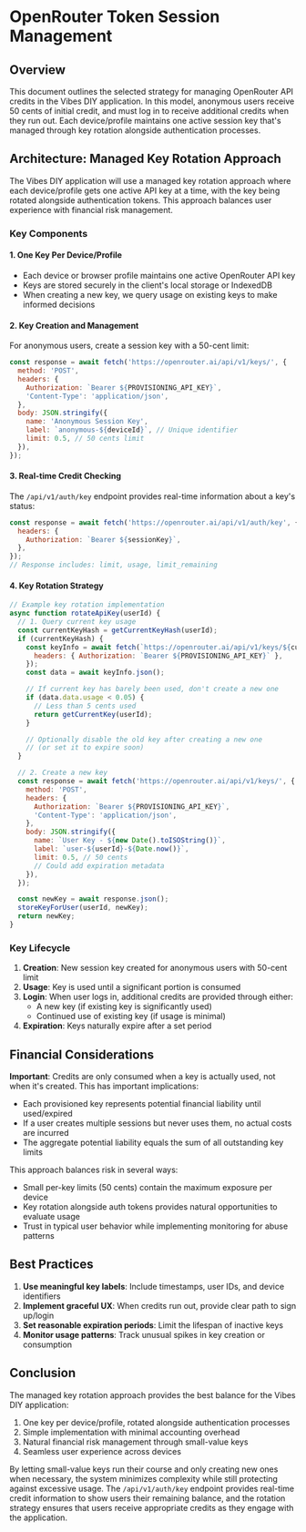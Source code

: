 # OpenRouter Token Session Management

## Overview

This document outlines the selected strategy for managing OpenRouter API credits in the Vibes DIY application. In this model, anonymous users receive 50 cents of initial credit, and must log in to receive additional credits when they run out. Each device/profile maintains one active session key that's managed through key rotation alongside authentication processes.

## Architecture: Managed Key Rotation Approach

The Vibes DIY application will use a managed key rotation approach where each device/profile gets one active API key at a time, with the key being rotated alongside authentication tokens. This approach balances user experience with financial risk management.

### Key Components

#### 1. One Key Per Device/Profile

- Each device or browser profile maintains one active OpenRouter API key
- Keys are stored securely in the client's local storage or IndexedDB
- When creating a new key, we query usage on existing keys to make informed decisions

#### 2. Key Creation and Management

For anonymous users, create a session key with a 50-cent limit:

```javascript
const response = await fetch('https://openrouter.ai/api/v1/keys/', {
  method: 'POST',
  headers: {
    Authorization: `Bearer ${PROVISIONING_API_KEY}`,
    'Content-Type': 'application/json',
  },
  body: JSON.stringify({
    name: 'Anonymous Session Key',
    label: `anonymous-${deviceId}`, // Unique identifier
    limit: 0.5, // 50 cents limit
  }),
});
```

#### 3. Real-time Credit Checking

The `/api/v1/auth/key` endpoint provides real-time information about a key's status:

```javascript
const response = await fetch('https://openrouter.ai/api/v1/auth/key', {
  headers: {
    Authorization: `Bearer ${sessionKey}`,
  },
});
// Response includes: limit, usage, limit_remaining
```

#### 4. Key Rotation Strategy

```javascript
// Example key rotation implementation
async function rotateApiKey(userId) {
  // 1. Query current key usage
  const currentKeyHash = getCurrentKeyHash(userId);
  if (currentKeyHash) {
    const keyInfo = await fetch(`https://openrouter.ai/api/v1/keys/${currentKeyHash}`, {
      headers: { Authorization: `Bearer ${PROVISIONING_API_KEY}` },
    });
    const data = await keyInfo.json();

    // If current key has barely been used, don't create a new one
    if (data.data.usage < 0.05) {
      // Less than 5 cents used
      return getCurrentKey(userId);
    }

    // Optionally disable the old key after creating a new one
    // (or set it to expire soon)
  }

  // 2. Create a new key
  const response = await fetch('https://openrouter.ai/api/v1/keys/', {
    method: 'POST',
    headers: {
      Authorization: `Bearer ${PROVISIONING_API_KEY}`,
      'Content-Type': 'application/json',
    },
    body: JSON.stringify({
      name: `User Key - ${new Date().toISOString()}`,
      label: `user-${userId}-${Date.now()}`,
      limit: 0.5, // 50 cents
      // Could add expiration metadata
    }),
  });

  const newKey = await response.json();
  storeKeyForUser(userId, newKey);
  return newKey;
}
```

### Key Lifecycle

1. **Creation**: New session key created for anonymous users with 50-cent limit
2. **Usage**: Key is used until a significant portion is consumed
3. **Login**: When user logs in, additional credits are provided through either:
   - A new key (if existing key is significantly used)
   - Continued use of existing key (if usage is minimal)
4. **Expiration**: Keys naturally expire after a set period

## Financial Considerations

**Important**: Credits are only consumed when a key is actually used, not when it's created. This has important implications:

- Each provisioned key represents potential financial liability until used/expired
- If a user creates multiple sessions but never uses them, no actual costs are incurred
- The aggregate potential liability equals the sum of all outstanding key limits

This approach balances risk in several ways:

- Small per-key limits (50 cents) contain the maximum exposure per device
- Key rotation alongside auth tokens provides natural opportunities to evaluate usage
- Trust in typical user behavior while implementing monitoring for abuse patterns

## Best Practices

1. **Use meaningful key labels**: Include timestamps, user IDs, and device identifiers
2. **Implement graceful UX**: When credits run out, provide clear path to sign up/login
3. **Set reasonable expiration periods**: Limit the lifespan of inactive keys
4. **Monitor usage patterns**: Track unusual spikes in key creation or consumption

## Conclusion

The managed key rotation approach provides the best balance for the Vibes DIY application:

1. One key per device/profile, rotated alongside authentication processes
2. Simple implementation with minimal accounting overhead
3. Natural financial risk management through small-value keys
4. Seamless user experience across devices

By letting small-value keys run their course and only creating new ones when necessary, the system minimizes complexity while still protecting against excessive usage. The `/api/v1/auth/key` endpoint provides real-time credit information to show users their remaining balance, and the rotation strategy ensures that users receive appropriate credits as they engage with the application.
